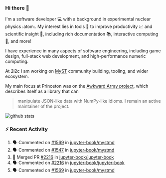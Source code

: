 ### Hi there 👋 

I'm a software developer 💻 with a background in experimental nuclear physics :atom:. My interest lies in tools :wrench: to improve productivity :chart_with_upwards_trend: and scientific insight :telescope:, including rich documentation 📚, interactive computing 🧮, and more! 

I have experience in many aspects of software engineering, including game design, full-stack web development, and high-performance numeric computing. 

At 2i2c I am working on [MyST](https://github.com/jupyter-book/mystmd) community building, tooling, and wider ecosystem. 

My main focus at Princeton was on the [Awkward Array project](awkward-array.org/), which describes itself as a library that can 
> manipulate JSON-like data with NumPy-like idioms. I remain an active maintainer of the project. 

![github stats](https://github-readme-stats.vercel.app/api?username=agoose77&show_icons=true&hide_rank=true&hide_title=true&bg_color=30,e76445,904e95&text_color=efe3ec&icon_color=efe3ec)
<!--
**agoose77/agoose77** is a ✨ _special_ ✨ repository because its `README.md` (this file) appears on your GitHub profile.

Here are some ideas to get you started:

- 🔭 I’m currently working on ...
- 🌱 I’m currently learning ...
- 👯 I’m looking to collaborate on ...
- 🤔 I’m looking for help with ...
- 💬 Ask me about ...
- 📫 How to reach me: ...
- 😄 Pronouns: ...
- ⚡ Fun fact: ...
-->

### :zap: Recent Activity

<!--START_SECTION:activity-->
1. 🗣 Commented on [#1569](https://github.com/jupyter-book/mystmd/issues/1569#issuecomment-2396670765) in [jupyter-book/mystmd](https://github.com/jupyter-book/mystmd)
2. 🗣 Commented on [#1547](https://github.com/jupyter-book/mystmd/issues/1547#issuecomment-2396443175) in [jupyter-book/mystmd](https://github.com/jupyter-book/mystmd)
3. 🎉 Merged PR [#2216](https://github.com/jupyter-book/jupyter-book/pull/2216) in [jupyter-book/jupyter-book](https://github.com/jupyter-book/jupyter-book)
4. 🗣 Commented on [#2216](https://github.com/jupyter-book/jupyter-book/pull/2216#issuecomment-2394758510) in [jupyter-book/jupyter-book](https://github.com/jupyter-book/jupyter-book)
5. 🗣 Commented on [#1569](https://github.com/jupyter-book/mystmd/issues/1569#issuecomment-2394748935) in [jupyter-book/mystmd](https://github.com/jupyter-book/mystmd)
<!--END_SECTION:activity-->
